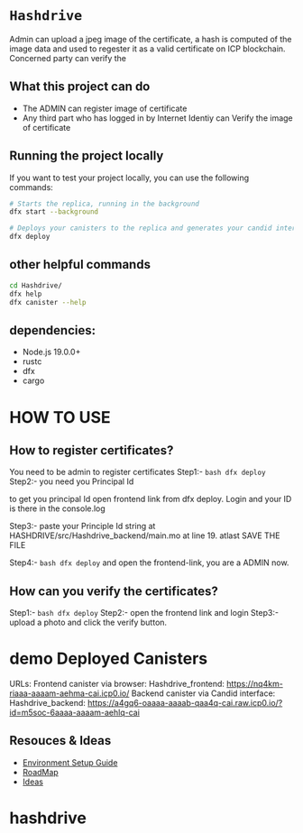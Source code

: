 # `Hashdrive`
Admin can upload a jpeg image of the certificate, a hash is computed of the image data and used to 
regester it as a valid certificate on ICP blockchain. Concerned party can verify the 
## What this project can do
* The ADMIN can register image of certificate
* Any third part who has logged in by Internet Identiy can Verify the image of certificate
## Running the project locally

If you want to test your project locally, you can use the following commands:

```bash
# Starts the replica, running in the background
dfx start --background

# Deploys your canisters to the replica and generates your candid interface
dfx deploy
```
## other helpful commands
```bash
cd Hashdrive/
dfx help
dfx canister --help
```
## dependencies:
* Node.js 19.0.0+
* rustc
* dfx
* cargo

# HOW TO USE

## How to register certificates?
You need to be admin to register certificates
Step1:- ```bash dfx deploy```
Step2:- you need you Principal Id

to get you principal Id open frontend link from dfx deploy. Login and your ID is there in the console.log

Step3:- paste your Principle Id string at HASHDRIVE/src/Hashdrive_backend/main.mo at line 19. atlast SAVE THE FILE 

Step4:- ```bash dfx deploy``` and open the frontend-link, you are a ADMIN now.

## How can you verify the certificates?
Step1:- ```bash dfx deploy```
Step2:- open the frontend link and login
Step3:- upload a photo and click the verify button.

# demo Deployed Canisters
URLs:
  Frontend canister via browser:
    Hashdrive_frontend: https://nq4km-riaaa-aaaam-aehma-cai.icp0.io/
  Backend canister via Candid interface:
    Hashdrive_backend: https://a4gq6-oaaaa-aaaab-qaa4q-cai.raw.icp0.io/?id=m5soc-6aaaa-aaaam-aehlq-cai
## Resouces & Ideas
* [Environment Setup Guide](https://docs.google.com/document/d/1MhzCf3wdxwpn2uAcdQmS7SEbljEgNFYvh3ADyZjb84o/)
* [RoadMap](https://docs.google.com/document/d/1KHmEFO6E9QjQBNEbDAV-hEF7iu5hPSUC9PZMSLZYPHE)
* [Ideas](https://docs.google.com/document/d/1dCViagnQEY1seT4pFQnwPzrBvcjoH3GJn3CG-3hWy7U/)
# hashdrive
